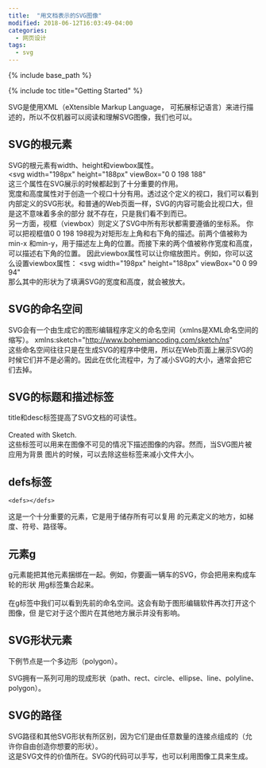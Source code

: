 ```yaml
---
title:  "用文档表示的SVG图像"
modified: 2018-06-12T16:03:49-04:00
categories: 
  - 网页设计
tags:
  - svg
---
```


{% include base_path %}

{% include toc title="Getting Started" %}

SVG是使用XML（eXtensible Markup Language， 可拓展标记语言）来进行描述的，所以不仅机器可以阅读和理解SVG图像，我们也可以。  

## SVG的根元素  
  
SVG的根元素有width、height和viewbox属性。   
    <svg width="198px" height="188px" viewBox="0 0 198 188"   
这三个属性在SVG展示的时候都起到了十分重要的作用。  
宽度和高度属性对于创造一个视口十分有用。透过这个定义的视口，我们可以看到内部定义的SVG形状。和普通的Web页面一样，SVG的内容可能会比视口大，但是这不意味着多余的部分 就不存在，只是我们看不到而已。  
另一方面，视框（viewbox）则定义了SVG中所有形状都需要遵循的坐标系。 
你可以把视框值0 0 198 198视为对矩形左上角和右下角的描述。前两个值被称为min-x 和min-y，用于描述左上角的位置。而接下来的两个值被称作宽度和高度，可以描述右下角的位置。 
因此viewbox属性可以让你缩放图片。例如，你可以这么设置viewbox属性： 
    <svg width="198px" height="188px" viewBox="0 0 99 94"   
那么其中的形状为了填满SVG的宽度和高度，就会被放大。   

## SVG的命名空间  

SVG会有一个由生成它的图形编辑程序定义的命名空间（xmlns是XML命名空间的缩写）。 
xmlns:sketch="http://www.bohemiancoding.com/sketch/ns"   
这些命名空间往往只是在生成SVG的程序中使用，所以在Web页面上展示SVG的时候它们并不是必需的。因此在优化流程中，为了减小SVG的大小，通常会把它们去掉。 

##  SVG的标题和描述标签

title和desc标签提高了SVG文档的可读性。   
    <title>Star 1</title>   
    <desc>Created with Sketch.</desc>   
这些标签可以用来在图像不可见的情况下描述图像的内容。然而，当SVG图片被应用为背景 图片的时候，可以去除这些标签来减小文件大小。  

## defs标签  

    <defs></defs>   
这是一个十分重要的元素，它是用于储存所有可以复用 的元素定义的地方，如梯度、符号、路径等。  

## 元素g  

g元素能把其他元素捆绑在一起。例如，你要画一辆车的SVG，你会把用来构成车轮的形状 用g标签集合起来。   
    <g id="Page-1" stroke="none" stroke-width="1" fill="none" fillrule=" evenodd" sketch:type="MSPage">  
在g标签中我们可以看到先前的命名空间。这会有助于图形编辑软件再次打开这个图像，但 是它对于这个图片在其他地方展示并没有影响。  

## SVG形状元素  

下例节点是一个多边形（polygon）。 
    <polygon id="Star-1" stroke="#979797" stroke-width="3" fill="#F8E81C" sketch:type="MSShapeGroup" points="99 154 40.2214748 184.901699 51.4471742 119.45085 3.89434837 73.0983006 69.6107374 63.5491503 99 4 128.389263 63.5491503 194.105652 73.0983006 146.552826 119.45085 157.778525 184.901699 "></polygon>  

SVG拥有一系列可用的现成形状（path、rect、circle、ellipse、line、polyline、 polygon）。   

## SVG的路径  

SVG路径和其他SVG形状有所区别，因为它们是由任意数量的连接点组成的（允许你自由创造你想要的形状）。  
这是SVG文件的价值所在。SVG的代码可以手写，也可以利用图像工具来生成。 

